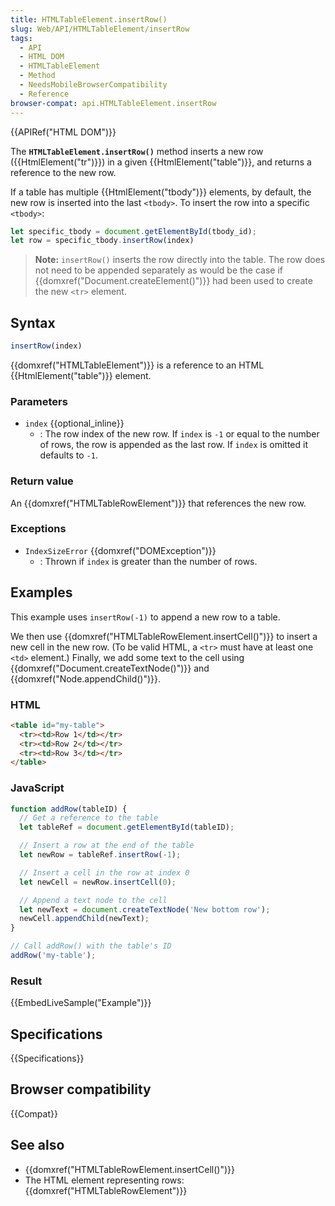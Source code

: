 ```yaml
---
title: HTMLTableElement.insertRow()
slug: Web/API/HTMLTableElement/insertRow
tags:
  - API
  - HTML DOM
  - HTMLTableElement
  - Method
  - NeedsMobileBrowserCompatibility
  - Reference
browser-compat: api.HTMLTableElement.insertRow
---
```

{{APIRef("HTML DOM")}}

The **`HTMLTableElement.insertRow()`** method inserts a new row
({{HtmlElement("tr")}}) in a given {{HtmlElement("table")}}, and returns a reference to
the new row.

If a table has multiple {{HtmlElement("tbody")}} elements, by default, the new row is
inserted into the last `<tbody>`. To insert the row into a specific
`<tbody>`:

```js
let specific_tbody = document.getElementById(tbody_id);
let row = specific_tbody.insertRow(index)
```

> **Note:** `insertRow()` inserts the row directly into the
> table. The row does not need to be appended separately as would be the case if
> {{domxref("Document.createElement()")}} had been used to create the new
> `<tr>` element.

## Syntax

```js
insertRow(index)
```

{{domxref("HTMLTableElement")}} is a reference to an HTML {{HtmlElement("table")}}
element.

### Parameters

- `index` {{optional_inline}}
  - : The row index of the new row. If `index` is `-1` or equal to
    the number of rows, the row is appended as the last row.
    If `index` is omitted it defaults to `-1`.

### Return value

An {{domxref("HTMLTableRowElement")}} that references the new
row.

### Exceptions

- `IndexSizeError` {{domxref("DOMException")}}
  - : Thrown if `index` is greater than the number of rows.

## Examples

This example uses `insertRow(-1)` to append a new row to a table.

We then use {{domxref("HTMLTableRowElement.insertCell()")}} to insert a new cell in the
new row. (To be valid HTML, a `<tr>` must have at least one
`<td>` element.) Finally, we add some text to the cell using
{{domxref("Document.createTextNode()")}} and {{domxref("Node.appendChild()")}}.

### HTML

```html
<table id="my-table">
  <tr><td>Row 1</td></tr>
  <tr><td>Row 2</td></tr>
  <tr><td>Row 3</td></tr>
</table>
```

### JavaScript

```js
function addRow(tableID) {
  // Get a reference to the table
  let tableRef = document.getElementById(tableID);

  // Insert a row at the end of the table
  let newRow = tableRef.insertRow(-1);

  // Insert a cell in the row at index 0
  let newCell = newRow.insertCell(0);

  // Append a text node to the cell
  let newText = document.createTextNode('New bottom row');
  newCell.appendChild(newText);
}

// Call addRow() with the table's ID
addRow('my-table');
```

### Result

{{EmbedLiveSample("Example")}}

## Specifications

{{Specifications}}

## Browser compatibility

{{Compat}}

## See also

- {{domxref("HTMLTableRowElement.insertCell()")}}
- The HTML element representing rows: {{domxref("HTMLTableRowElement")}}
